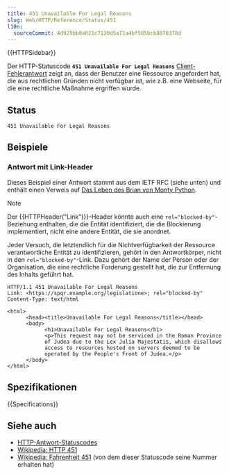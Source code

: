```yaml
---
title: 451 Unavailable For Legal Reasons
slug: Web/HTTP/Reference/Status/451
l10n:
  sourceCommit: 4d929bb0a021c7130d5a71a4bf505bcb8070378d
---
```


{{HTTPSidebar}}

Der HTTP-Statuscode **`451 Unavailable For Legal Reasons`** [Client-Fehlerantwort](/de/docs/Web/HTTP/Reference/Status#client_error_responses) zeigt an, dass der Benutzer eine Ressource angefordert hat, die aus rechtlichen Gründen nicht verfügbar ist, wie z.B. eine Webseite, für die eine rechtliche Maßnahme ergriffen wurde.

## Status

```http
451 Unavailable For Legal Reasons
```

## Beispiele

### Antwort mit Link-Header

Dieses Beispiel einer Antwort stammt aus dem IETF RFC (siehe unten) und enthält einen Verweis auf [Das Leben des Brian von Monty Python](https://en.wikipedia.org/wiki/Monty_Python's_Life_of_Brian).

> [!NOTE]
> Der {{HTTPHeader("Link")}}-Header könnte auch eine `rel="blocked-by"`-Beziehung enthalten, die die Entität identifiziert, die die Blockierung implementiert, nicht eine andere Entität, die sie anordnet.

Jeder Versuch, die letztendlich für die Nichtverfügbarkeit der Ressource verantwortliche Entität zu identifizieren, gehört in den Antwortkörper, nicht in den `rel="blocked-by"`-Link. Dazu gehört der Name der Person oder der Organisation, die eine rechtliche Forderung gestellt hat, die zur Entfernung des Inhalts geführt hat.

```http
HTTP/1.1 451 Unavailable For Legal Reasons
Link: <https://spqr.example.org/legislatione>; rel="blocked-by"
Content-Type: text/html

<html>
      <head><title>Unavailable For Legal Reasons</title></head>
      <body>
            <h1>Unavailable For Legal Reasons</h1>
            <p>This request may not be serviced in the Roman Province
            of Judea due to the Lex Julia Majestatis, which disallows
            access to resources hosted on servers deemed to be
            operated by the People's Front of Judea.</p>
      </body>
</html>
```

## Spezifikationen

{{Specifications}}

## Siehe auch

- [HTTP-Antwort-Statuscodes](/de/docs/Web/HTTP/Reference/Status)
- [Wikipedia: HTTP 451](https://en.wikipedia.org/wiki/HTTP_451)
- [Wikipedia: Fahrenheit 451](https://en.wikipedia.org/wiki/Fahrenheit_451) (von dem dieser Statuscode seine Nummer erhalten hat)
